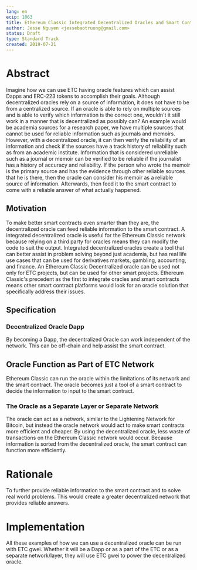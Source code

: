 ```yaml
---
lang: en
ecip: 1063
title: Ethereum Classic Integrated Decentralized Oracles and Smart Contracts
author: Jesse Nguyen <jessebaotruong@gmail.com>
status: Draft
type: Standard Track
created: 2019-07-21
---
```

 # Abstract
Imagine how we can use ETC having oracle features which can assist Dapps and ERC-223 tokens to accomplish their goals.
Although decentralized oracles rely on a source of information, it does not have to be from a centralized source.
If an oracle is able to rely on multiple sources and is able to verify which information is the correct one, wouldn't it still work in a manner that is decentralized as possibly can?
An example would be academia sources for a research paper, we have multiple sources that cannot be used for reliable information such as journals and memoirs.
However, with a decentralized oracle, it can then verify the reliability of an information and check if the sources have a track history of reliability such as from an academic institute.
Information that is considered unreliable such as a  journal or memoir can be verified to be reliable if the journalist has a history of accuracy and reliability.
If the person who wrote the memoir is the primary source and has the evidence through other reliable sources that he is there, then the oracle can consider his memoir as a reliable source of information.
Afterwards, then feed it to the smart contract to come with a reliable answer of what actually happened.
  ## Motivation
To make better smart contracts even smarter than they are, the decentralized oracle can feed reliable information to the smart contract.
A integrated decentralized oracle is useful for the Ethereum Classic network because relying on a third party for oracles means they can modify the code to suit the output.
Integrated decentralized oracles create a tool that can better assist in problem solving beyond just academia, but has real life use cases that can be used for derivatives markets, gambling, accounting, and finance.
An Ethereum Classic Decentralized oracle can be used not only for ETC projects, but can be used for other smart projects.
Ethereum Classic's precedent as the first to integrate oracles and smart contracts means other smart contract platforms would look for an oracle solution that specifically address their issues.
  ## Specification
   ### Decentralized Oracle Dapp
By becoming a Dapp, the decentralized Oracle can work independent of the network.
This can be off-chain and help assist the smart contract.
 ## Oracle Function as Part of ETC Network
Ethereum Classic can run the oracle within the limitations of its network and the smart contract.
The oracle becomes just a tool of a smart contract to decide the information to input to the smart contract.
   ### The Oracle as a Separate Layer or Separate Network
The oracle can act as a network, similar to the Lightening Network for Bitcoin, but instead the oracle network would act to make smart contracts more efficient and cheaper.
By using the decentralized oracle, less waste of transactions on the Ethereum Classic network would occur.
Because information is sorted from the decentralized oracle, the smart contract can function more efficiently.
 # Rationale
To further provide reliable information to the smart contract and to solve real world problems.
This would create a greater decentralized network that provides reliable answers.
 # Implementation
All these examples of how we can use a decentralized oracle can be run with ETC gwei.
Whether it will be a Dapp or as a part of the ETC or as a separate network/layer, they will use ETC gwei to power the decentralized oracle.
